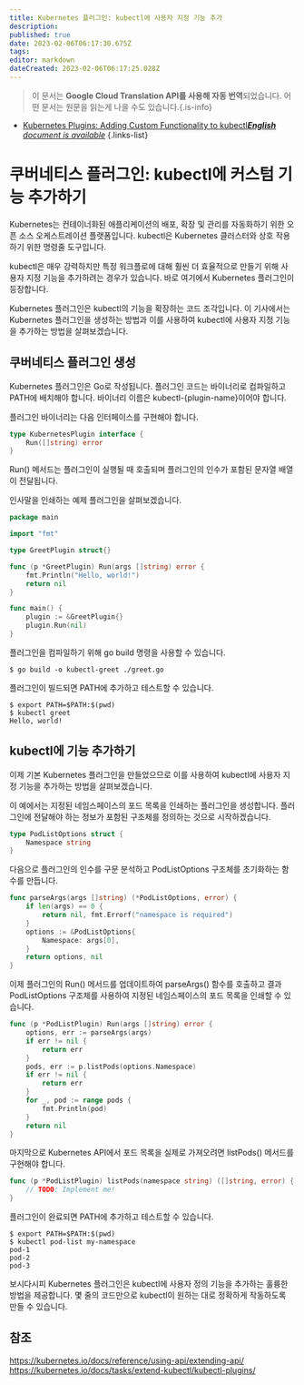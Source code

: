 ```yaml
---
title: Kubernetes 플러그인: kubectl에 사용자 지정 기능 추가
description: 
published: true
date: 2023-02-06T06:17:30.675Z
tags: 
editor: markdown
dateCreated: 2023-02-06T06:17:25.028Z
---
```


> 이 문서는 **Google Cloud Translation API를 사용해 자동 번역**되었습니다.
어떤 문서는 원문을 읽는게 나을 수도 있습니다.{.is-info}



- [Kubernetes Plugins: Adding Custom Functionality to kubectl***English** document is available*](/en/Knowledge-base/Kubernetes/kubernetes-plugins-adding-custom-functionality-to-kubectl)
{.links-list}


# 쿠버네티스 플러그인: kubectl에 커스텀 기능 추가하기

Kubernetes는 컨테이너화된 애플리케이션의 배포, 확장 및 관리를 자동화하기 위한 오픈 소스 오케스트레이션 플랫폼입니다. kubectl은 Kubernetes 클러스터와 상호 작용하기 위한 명령줄 도구입니다.

kubectl은 매우 강력하지만 특정 워크플로에 대해 훨씬 더 효율적으로 만들기 위해 사용자 지정 기능을 추가하려는 경우가 있습니다. 바로 여기에서 Kubernetes 플러그인이 등장합니다.

Kubernetes 플러그인은 kubectl의 기능을 확장하는 코드 조각입니다. 이 기사에서는 Kubernetes 플러그인을 생성하는 방법과 이를 사용하여 kubectl에 사용자 지정 기능을 추가하는 방법을 살펴보겠습니다.

## 쿠버네티스 플러그인 생성

Kubernetes 플러그인은 Go로 작성됩니다. 플러그인 코드는 바이너리로 컴파일하고 PATH에 배치해야 합니다. 바이너리 이름은 kubectl-{plugin-name}이어야 합니다.

플러그인 바이너리는 다음 인터페이스를 구현해야 합니다.

```go
type KubernetesPlugin interface {
	Run([]string) error
}
```

Run() 메서드는 플러그인이 실행될 때 호출되며 플러그인의 인수가 포함된 문자열 배열이 전달됩니다.

인사말을 인쇄하는 예제 플러그인을 살펴보겠습니다.

```go
package main

import "fmt"

type GreetPlugin struct{}

func (p *GreetPlugin) Run(args []string) error {
	fmt.Println("Hello, world!")
	return nil
}

func main() {
	plugin := &GreetPlugin{}
	plugin.Run(nil)
}
```

플러그인을 컴파일하기 위해 go build 명령을 사용할 수 있습니다.

```
$ go build -o kubectl-greet ./greet.go
```

플러그인이 빌드되면 PATH에 추가하고 테스트할 수 있습니다.

```
$ export PATH=$PATH:$(pwd)
$ kubectl greet
Hello, world!
```

## kubectl에 기능 추가하기

이제 기본 Kubernetes 플러그인을 만들었으므로 이를 사용하여 kubectl에 사용자 지정 기능을 추가하는 방법을 살펴보겠습니다.

이 예에서는 지정된 네임스페이스의 포드 목록을 인쇄하는 플러그인을 생성합니다. 플러그인에 전달해야 하는 정보가 포함된 구조체를 정의하는 것으로 시작하겠습니다.

```go
type PodListOptions struct {
	Namespace string
}
```

다음으로 플러그인의 인수를 구문 분석하고 PodListOptions 구조체를 초기화하는 함수를 만듭니다.

```go
func parseArgs(args []string) (*PodListOptions, error) {
	if len(args) == 0 {
		return nil, fmt.Errorf("namespace is required")
	}
	options := &PodListOptions{
		Namespace: args[0],
	}
	return options, nil
}
```

이제 플러그인의 Run() 메서드를 업데이트하여 parseArgs() 함수를 호출하고 결과 PodListOptions 구조체를 사용하여 지정된 네임스페이스의 포드 목록을 인쇄할 수 있습니다.

```go
func (p *PodListPlugin) Run(args []string) error {
	options, err := parseArgs(args)
	if err != nil {
		return err
	}
	pods, err := p.listPods(options.Namespace)
	if err != nil {
		return err
	}
	for _, pod := range pods {
		fmt.Println(pod)
	}
	return nil
}
```

마지막으로 Kubernetes API에서 포드 목록을 실제로 가져오려면 listPods() 메서드를 구현해야 합니다.

```go
func (p *PodListPlugin) listPods(namespace string) ([]string, error) {
	// TODO: Implement me!
}
```

플러그인이 완료되면 PATH에 추가하고 테스트할 수 있습니다.

```
$ export PATH=$PATH:$(pwd)
$ kubectl pod-list my-namespace
pod-1
pod-2
pod-3
```

보시다시피 Kubernetes 플러그인은 kubectl에 사용자 정의 기능을 추가하는 훌륭한 방법을 제공합니다. 몇 줄의 코드만으로 kubectl이 원하는 대로 정확하게 작동하도록 만들 수 있습니다.

## 참조

https://kubernetes.io/docs/reference/using-api/extending-api/
https://kubernetes.io/docs/tasks/extend-kubectl/kubectl-plugins/